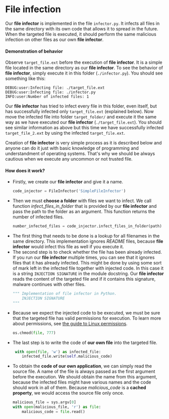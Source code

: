 # File infection

Our **file infector** is implemented in the file `infector.py`. It infects all files in the same directory with its own code that allows it to spread in the future. When the targeted file is executed, it should perform the same malicious infection on other files as our own **file infector**.

#### Demonstration of behavior

Observe `target_file.ext` before the execution of **file infector**. It is a simple file located in the same directory as our **file infector**. To see the behavior of **file infector**, simply execute it in this folder (```./infector.py```). You should see something like this:
```
DEBUG:user:Infecting file: ./target_file.ext
DEBUG:user:Infecting file: ./infector.py
INFO:user:Number of infected files: 1
```
Our **file infector** has tried to infect every file in this folder, even itself, but has successfully infected only `target_file.ext` (explained below). Now move the infected file into folder `target_folder/` and execute it the same way as we have executed our **file infector** (`./target_file.ext`). You should see similar information as above but this time we have successfully infected `target_file_2.ext` by using the infected `target_file.ext`.

Creation of **file infector** is very simple process as it is described below and anyone can do it just with basic knowledge of programming and understandment of operating systems. That's why we should be always cautious when we execute any uncommon or not trusted file.

#### How does it work?

- Firstly, we create our **file infector** and give it a name. <br>
  ```python
  code_injector = FileInfector('SimpleFileInfector')
  ```
- Then we must **choose a folder** with files we want to infect. We call function *infect_files_in_folder*
  that is provided by our **file infector** and pass the path to the folder as an argument. This function 
  returns the number of infected files. <br>
   ```python
  number_infected_files = code_injector.infect_files_in_folder(path)
  ```
- The first thing that needs to be done is a lookup for all filenames in the same directory. This implementation ignores _README_ files, because **file infector** would infect this file as well if you execute it.
- The second step is to check whether the file has been already infected. If you run our **file infector** multiple times, you can see that it ignores files that it has already infected. This might be done by using some sort of mark left in the infected file together with injected code. In this case it is a string `INJECTION SIGNATURE` in the module docstring. Our **file infector** reads the content of the targeted file and if it contains this signature, malware continues with other files. <br>
  ```python
  """ Implementation of file infector in Python.
      INJECTION SIGNATURE 
  """ 
  ```
- Because we expect the injected code to be executed, we must be sure that the targeted file has valid permissions for execution. To learn more about permissions, see [the guide to Linux permissions](https://www.linux.com/learn/understanding-linux-file-permissions).<br>
  ```python
  os.chmod(file, 777)
  ```
- The last step is to write the code of **our own file** into the targeted file.
  ```python
   with open(file, 'w') as infected_file:
      infected_file.write(self.malicious_code)
  ```
- To obtain the **code of our own application**, we can simply read the source file. A name of the file is always passed as the first argument before the execution. We should obtain the name from this argument, because the infected files might have various names and the code should work in all of them. Because _malicious_code_ is a **cached property**, we
  would access the source file only once.
  ```python
  malicious_file = sys.argv[0]
  with open(malicious_file, 'r') as file:
      malicious_code = file.read()
  ```
 
